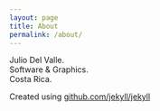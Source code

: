 ```yaml
---
layout: page
title: About
permalink: /about/
---
```


Julio Del Valle.<br />
Software & Graphics.<br />
Costa Rica.

Created using [github.com/jekyll/jekyll](https://github.com/jekyll/jekyll)

